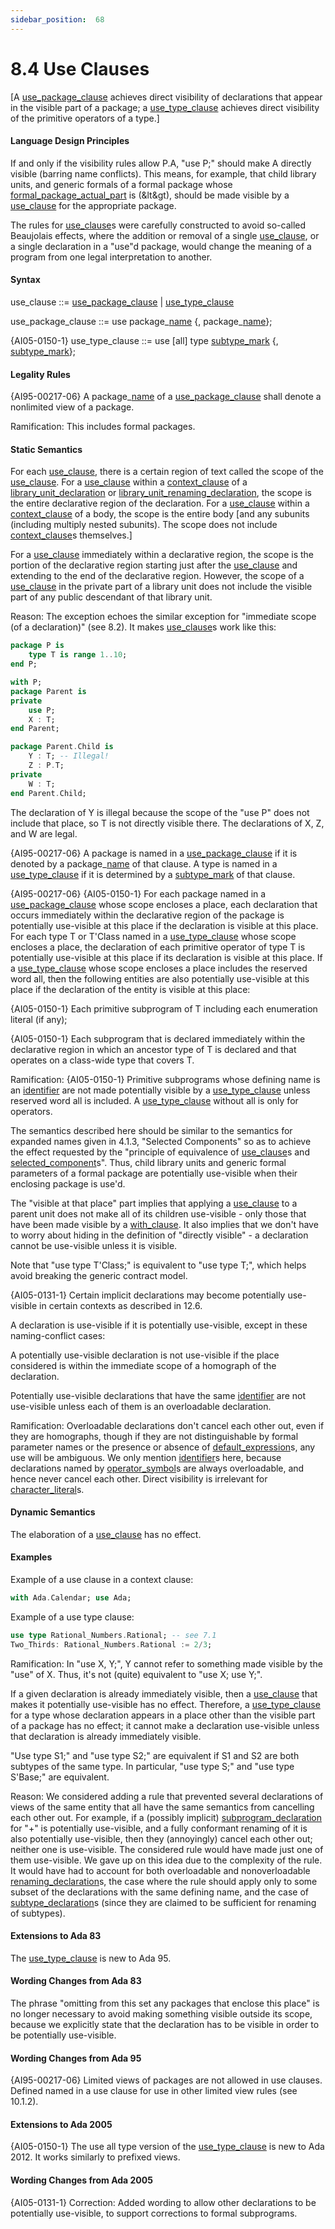 ```yaml
---
sidebar_position:  68
---
```


# 8.4  Use Clauses

[A [use_package_clause](./AA-8.4#S0236) achieves direct visibility of declarations that appear in the visible part of a package; a [use_type_clause](./AA-8.4#S0237) achieves direct visibility of the primitive operators of a type.] 


#### Language Design Principles

If and only if the visibility rules allow P.A, "use P;" should make A directly visible (barring name conflicts). This means, for example, that child library units, and generic formals of a formal package whose [formal_package_actual_part](./AA-12.7#S0341) is (&lt&gt), should be made visible by a [use_clause](./AA-8.4#S0235) for the appropriate package.

The rules for [use_clause](./AA-8.4#S0235)s were carefully constructed to avoid so-called Beaujolais effects, where the addition or removal of a single [use_clause](./AA-8.4#S0235), or a single declaration in a "use"d package, would change the meaning of a program from one legal interpretation to another. 


#### Syntax

use_clause<a id="S0235"></a> ::= [use_package_clause](./AA-8.4#S0236) | [use_type_clause](./AA-8.4#S0237)

use_package_clause<a id="S0236"></a> ::= use package_[name](./AA-4.1#S0091) {, package_[name](./AA-4.1#S0091)};

{AI05-0150-1} use_type_clause<a id="S0237"></a> ::= use [all] type [subtype_mark](./AA-3.2#S0028) {, [subtype_mark](./AA-3.2#S0028)};


#### Legality Rules

{AI95-00217-06} A package_[name](./AA-4.1#S0091) of a [use_package_clause](./AA-8.4#S0236) shall denote a nonlimited view of a package. 

Ramification: This includes formal packages. 


#### Static Semantics

For each [use_clause](./AA-8.4#S0235), there is a certain region of text called the scope of the [use_clause](./AA-8.4#S0235). For a [use_clause](./AA-8.4#S0235) within a [context_clause](./AA-10.1#S0292) of a [library_unit_declaration](./AA-10.1#S0288) or [library_unit_renaming_declaration](./AA-10.1#S0289), the scope is the entire declarative region of the declaration. For a [use_clause](./AA-8.4#S0235) within a [context_clause](./AA-10.1#S0292) of a body, the scope is the entire body [and any subunits (including multiply nested subunits). The scope does not include [context_clause](./AA-10.1#S0292)s themselves.]

For a [use_clause](./AA-8.4#S0235) immediately within a declarative region, the scope is the portion of the declarative region starting just after the [use_clause](./AA-8.4#S0235) and extending to the end of the declarative region. However, the scope of a [use_clause](./AA-8.4#S0235) in the private part of a library unit does not include the visible part of any public descendant of that library unit. 

Reason: The exception echoes the similar exception for "immediate scope (of a declaration)" (see 8.2). It makes [use_clause](./AA-8.4#S0235)s work like this: 

```ada
package P is
    type T is range 1..10;
end P;

```

```ada
with P;
package Parent is
private
    use P;
    X : T;
end Parent;

```

```ada
package Parent.Child is
    Y : T; -- Illegal!
    Z : P.T;
private
    W : T;
end Parent.Child;

```

The declaration of Y is illegal because the scope of the "use P" does not include that place, so T is not directly visible there. The declarations of X, Z, and W are legal. 

{AI95-00217-06} A package is named in a [use_package_clause](./AA-8.4#S0236) if it is denoted by a package_[name](./AA-4.1#S0091) of that clause. A type is named in a [use_type_clause](./AA-8.4#S0237) if it is determined by a [subtype_mark](./AA-3.2#S0028) of that clause.

{AI95-00217-06} {AI05-0150-1} For each package named in a [use_package_clause](./AA-8.4#S0236) whose scope encloses a place, each declaration that occurs immediately within the declarative region of the package is potentially use-visible at this place if the declaration is visible at this place. For each type T or T'Class named in a [use_type_clause](./AA-8.4#S0237) whose scope encloses a place, the declaration of each primitive operator of type T is potentially use-visible at this place if its declaration is visible at this place. If a [use_type_clause](./AA-8.4#S0237) whose scope encloses a place includes the reserved word all, then the following entities are also potentially use-visible at this place if the declaration of the entity is visible at this place: 

{AI05-0150-1} Each primitive subprogram of T including each enumeration literal (if any);

{AI05-0150-1} Each subprogram that is declared immediately within the declarative region in which an ancestor type of T is declared and that operates on a class-wide type that covers T. 

Ramification: {AI05-0150-1} Primitive subprograms whose defining name is an [identifier](./AA-2.3#S0002) are not made potentially visible by a [use_type_clause](./AA-8.4#S0237) unless reserved word all is included. A [use_type_clause](./AA-8.4#S0237) without all is only for operators.

The semantics described here should be similar to the semantics for expanded names given in 4.1.3, "Selected Components" so as to achieve the effect requested by the "principle of equivalence of [use_clause](./AA-8.4#S0235)s and [selected_component](./AA-4.1#S0098)s". Thus, child library units and generic formal parameters of a formal package are potentially use-visible when their enclosing package is use'd.

The "visible at that place" part implies that applying a [use_clause](./AA-8.4#S0235) to a parent unit does not make all of its children use-visible - only those that have been made visible by a [with_clause](./AA-10.1#S0294). It also implies that we don't have to worry about hiding in the definition of "directly visible" - a declaration cannot be use-visible unless it is visible.

Note that "use type T'Class;" is equivalent to "use type T;", which helps avoid breaking the generic contract model. 

{AI05-0131-1} Certain implicit declarations may become potentially use-visible in certain contexts as described in 12.6.

A declaration is use-visible if it is potentially use-visible, except in these naming-conflict cases: 

A potentially use-visible declaration is not use-visible if the place considered is within the immediate scope of a homograph of the declaration.

Potentially use-visible declarations that have the same [identifier](./AA-2.3#S0002) are not use-visible unless each of them is an overloadable declaration. 

Ramification: Overloadable declarations don't cancel each other out, even if they are homographs, though if they are not distinguishable by formal parameter names or the presence or absence of [default_expression](./AA-3.7#S0063)s, any use will be ambiguous. We only mention [identifier](./AA-2.3#S0002)s here, because declarations named by [operator_symbol](./AA-6.1#S0202)s are always overloadable, and hence never cancel each other. Direct visibility is irrelevant for [character_literal](./AA-2.5#S0015)s. 


#### Dynamic Semantics

The elaboration of a [use_clause](./AA-8.4#S0235) has no effect. 


#### Examples

Example of a use clause in a context clause: 

```ada
with Ada.Calendar; use Ada;

```

Example of a use type clause: 

```ada
use type Rational_Numbers.Rational; -- see 7.1
Two_Thirds: Rational_Numbers.Rational := 2/3;

```

Ramification: In "use X, Y;", Y cannot refer to something made visible by the "use" of X. Thus, it's not (quite) equivalent to "use X; use Y;".

If a given declaration is already immediately visible, then a [use_clause](./AA-8.4#S0235) that makes it potentially use-visible has no effect. Therefore, a [use_type_clause](./AA-8.4#S0237) for a type whose declaration appears in a place other than the visible part of a package has no effect; it cannot make a declaration use-visible unless that declaration is already immediately visible.

"Use type S1;" and "use type S2;" are equivalent if S1 and S2 are both subtypes of the same type. In particular, "use type S;" and "use type S'Base;" are equivalent. 

Reason: We considered adding a rule that prevented several declarations of views of the same entity that all have the same semantics from cancelling each other out. For example, if a (possibly implicit) [subprogram_declaration](./AA-6.1#S0195) for "+" is potentially use-visible, and a fully conformant renaming of it is also potentially use-visible, then they (annoyingly) cancel each other out; neither one is use-visible. The considered rule would have made just one of them use-visible. We gave up on this idea due to the complexity of the rule. It would have had to account for both overloadable and nonoverloadable [renaming_declaration](./AA-8.5#S0238)s, the case where the rule should apply only to some subset of the declarations with the same defining name, and the case of [subtype_declaration](./AA-3.2#S0026)s (since they are claimed to be sufficient for renaming of subtypes). 


#### Extensions to Ada 83

The [use_type_clause](./AA-8.4#S0237) is new to Ada 95. 


#### Wording Changes from Ada 83

The phrase "omitting from this set any packages that enclose this place" is no longer necessary to avoid making something visible outside its scope, because we explicitly state that the declaration has to be visible in order to be potentially use-visible. 


#### Wording Changes from Ada 95

{AI95-00217-06} Limited views of packages are not allowed in use clauses. Defined named in a use clause for use in other limited view rules (see 10.1.2). 


#### Extensions to Ada 2005

{AI05-0150-1} The use all type version of the [use_type_clause](./AA-8.4#S0237) is new to Ada 2012. It works similarly to prefixed views. 


#### Wording Changes from Ada 2005

{AI05-0131-1} Correction: Added wording to allow other declarations to be potentially use-visible, to support corrections to formal subprograms. 

